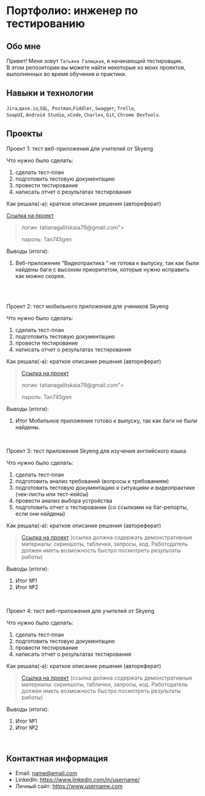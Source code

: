 # Портфолио: инженер по тестированию   

## Обо мне 

Привет! Меня зовут ``Татьяна Галицкая``, я начинающий тестировщик. <br>
В этом репозитории вы можете найти некоторые из моих проектов, выполненных во время обучения и практики.
<br>

## Навыки и технологии
``Jira``,``qase.io``,``SQL``,`` Postman``,``Fiddler``, ``Swagger``, ``Trello``, <br>
``SoapUI``, ``Android Studio``, ``xCode``, ``Charles``, ``Git``, ``Chrome DevTools``.




## Проекты

<p> Проект 1: тест веб-приложения для учителей от Skyeng</p>

<p>Что нужно было сделать:<p>

<ol>
  <li>сделать тест-план </li>
  <li>подготовить тестовую документацию</li>
  <li>провести тестирование</li>
  <li>написать отчет о результатах тестирования</li>
</ol>

<p>Как решала(-а): краткое описание решения (автореферат)<p>

<a href="https://tatiana2.atlassian.net/wiki/spaces/~634d0dbe7d4645af4fff62ea/pages/edit-v2/19922959?draftShareId=3d72b2a2-2b2d-41e0-bef7-a98a06073638">Ссылка на проект</a>
> <p> логин: tatianagalitskaia79@gmail.com"> </p>
> <p> пароль: Tan745gen </p>

<p>Выводы (итоги):<p>
<ol>
  <li>Веб-приложение “Видеопрактика “ не готова к выпуску, так как были найдены баги с высоким приоритетом, которые нужно исправить как можно скорее.</li>
  </ol>
<br> 

<br> 

<p> Проект 2: тест мобильного приложения для учеников Skyeng</p>
<p>Что нужно было сделать:<p>
<ol>
  <li>сделать тест-план </li>
  <li>подготовить тестовую документацию</li>
  <li>провести тестирование</li>
  <li>написать отчет о результатах тестирования</li>
</ol>

<p>Как решала(-а): краткое описание решения (автореферат)</p>

>  <a href="https://tatiana2.atlassian.net/wiki/spaces/~634d0dbe7d4645af4fff62ea/pages/edit-v2/19890202?draftShareId=9c32e71a-ec57-4ccd-971e-bee92ee7e7a1&inEditorTemplatesPanel=auto_closed">Ссылка на проект</a>
> <p> логин: tatianagalitskaia79@gmail.com"> </p>
> <p> пароль: Tan745gen </p>


<p>Выводы (итоги):<p>
<ol>
  <li>Итог Мобильное приложение готово к выпуску, так как баги не были найдены.</li>
  </ol>
<br> 

<p> Проект 3: тест приложения Skyeng для изучения английского языка</p>
<p>Что нужно было сделать:<p>
<ol>
  <li>сделать тест-план </li>
  <li>подготовить анализ требований (вопросы к требованиям)</li>
  <li>подготовить тестовую документацию к ситуациям и видеопрактике (чек-листы или тест-кейсы)</li>
  <li>провести анализ выбора устройства</li>
  <li>подготовить отчет о тестировании (со ссылками на баг-репорты, если они найдены)</li>
</ol>

<p>Как решала(-а): краткое описание решения (автореферат)</p>

> <a href="https://testqa35.atlassian.net/wiki/spaces/MP/pages/33272/EX1+1](https://fogen.notion.site/fogen/3-Mobile-Charles-044a1edfbda44d10bd029acae08e005e">Ссылка на проект</a>
>  (ссылка должна содержать демонстративные материалы: скриншоты, таблички, запросы, код. Работодатель должен иметь возможность быстро посмотреть результаты работы)

<p>Выводы (итоги):<p>
<ol>
  <li>Итог №1</li>
  <li>Итог №2</li>
</ol>

<br> 


<p>Проект 4: тест веб-приложения для учителей от Skyeng </p> 
<p>Что нужно было сделать:<p>
<ol>
  <li>сделать тест-план </li>
  <li>подготовить тестовую документацию</li>
  <li>провести тестирование</li>
  <li>написать отчет о результатах тестирования</li>
</ol>

<p>Как решала(-а): краткое описание решения (автореферат)</p> 

> <a href="https://www.example.com/my great page](https://eff.org](https://fogen.notion.site/fogen/27-05-22-12-22-QA-Engineer-82f93b5a6fe3444ab02f9ef1d6918218">Ссылка на проект</a>
>  (ссылка должна содержать демонстративные материалы: скриншоты, таблички, запросы, код. Работодатель должен иметь возможность быстро посмотреть результаты работы)

<p>Выводы (итоги):<p>
<ol>
  <li>Итог №1</li>
  <li>Итог №2</li>
</ol>

<br> 


## Контактная информация
- Email: name@email.com
- LinkedIn: https://www.linkedin.com/in/username/
- Личный сайт: https://www.username.com
